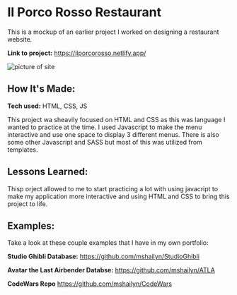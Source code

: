 # Il Porco Rosso Restaurant
This is a mockup of an earlier project I worked on designing a restaurant website. 

**Link to project:** https://ilporcorosso.netlify.app/

![picture of site](images/pic03.png)

## How It's Made:

**Tech used:** HTML, CSS, JS

This project wa sheavily focused on HTML and CSS as this was language I wanted to practice at the time. I used Javascript to make the menu interactive and use one space to display 3 different menus. There is also some other Javascript and SASS but most of this was utilized from templates.

## Lessons Learned:

Thisp orject allowed to me to start practicing a lot with using javacript to make my application more interactive and using HTML and CSS to bring this project to life.

## Examples:
Take a look at these couple examples that I have in my own portfolio:

**Studio Ghibli Database:** https://github.com/mshailyn/StudioGhibli

**Avatar the Last Airbender Databse:** https://github.com/mshailyn/ATLA

**CodeWars Repo** https://github.com/mshailyn/CodeWars